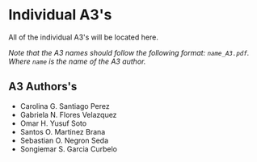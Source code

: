 # Individual A3's
All of the individual A3's will be located here.

_Note that the A3 names should follow the following format: `name_A3.pdf`. Where `name` is the name of the A3 author._

## A3 Authors's
- Carolina G. Santiago Perez
- Gabriela N. Flores Velazquez
- Omar H. Yusuf Soto
- Santos O. Martinez Brana
- Sebastian O. Negron Seda
- Songiemar S. Garcia Curbelo
